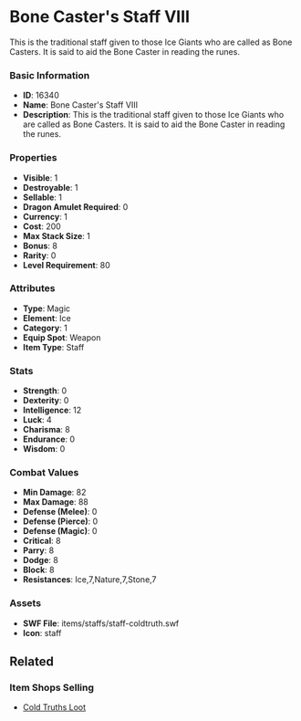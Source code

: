 # Bone Caster's Staff VIII

This is the traditional staff given to those Ice Giants who are called as Bone Casters. It is said to aid the Bone Caster in reading the runes.

### Basic Information

- **ID**: 16340
- **Name**: Bone Caster&#039;s Staff VIII
- **Description**: This is the traditional staff given to those Ice Giants who are called as Bone Casters. It is said to aid the Bone Caster in reading the runes.

### Properties

- **Visible**: 1
- **Destroyable**: 1
- **Sellable**: 1
- **Dragon Amulet Required**: 0
- **Currency**: 1
- **Cost**: 200
- **Max Stack Size**: 1
- **Bonus**: 8
- **Rarity**: 0
- **Level Requirement**: 80

### Attributes

- **Type**: Magic
- **Element**: Ice
- **Category**: 1
- **Equip Spot**: Weapon
- **Item Type**: Staff

### Stats

- **Strength**: 0
- **Dexterity**: 0
- **Intelligence**: 12
- **Luck**: 4
- **Charisma**: 8
- **Endurance**: 0
- **Wisdom**: 0

### Combat Values

- **Min Damage**: 82
- **Max Damage**: 88
- **Defense (Melee)**: 0
- **Defense (Pierce)**: 0
- **Defense (Magic)**: 0
- **Critical**: 8
- **Parry**: 8
- **Dodge**: 8
- **Block**: 8
- **Resistances**: Ice,7,Nature,7,Stone,7

### Assets

- **SWF File**: items/staffs/staff-coldtruth.swf
- **Icon**: staff

## Related

### Item Shops Selling

- [Cold Truths Loot](../item-shops/514-cold-truths-loot.md)

